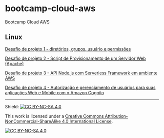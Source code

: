 # bootcamp-cloud-aws
 Bootcamp Cloud AWS

## Linux
[Desafio de projeto 1 - diretórios, grupos, usuário e permissões](mount_host/linux/desafio_projeto1/)

[Desafio de projeto 2 - Script de Provisionamento de um Servidor Web (Apache)](mount_host/linux/desafio_projeto2/)

[Desafio de projeto 3 -  API Node.js com Serverless Framework em ambiente AWS](mount_host/aws/desafio_projeto1/bootcamp-aws-desafio-serverless)

[Desafio de projeto 4 -  Autorização e gerenciamento de usuários para suas aplicações Web e Mobile com o Amazon Cognito](mount_host/aws/desafio_projeto2/)

---
Shield: [![CC BY-NC-SA 4.0][cc-by-nc-sa-shield]][cc-by-nc-sa]

This work is licensed under a
[Creative Commons Attribution-NonCommercial-ShareAlike 4.0 International License][cc-by-nc-sa].

[![CC BY-NC-SA 4.0][cc-by-nc-sa-image]][cc-by-nc-sa]

[cc-by-nc-sa]: http://creativecommons.org/licenses/by-nc-nd/4.0/
[cc-by-nc-sa-image]: https://licensebuttons.net/l/by-nc-nd/4.0/88x31.png
[cc-by-nc-sa-shield]: https://img.shields.io/badge/License-CC%20BY--NC--ND%204.0-lightgrey.svg